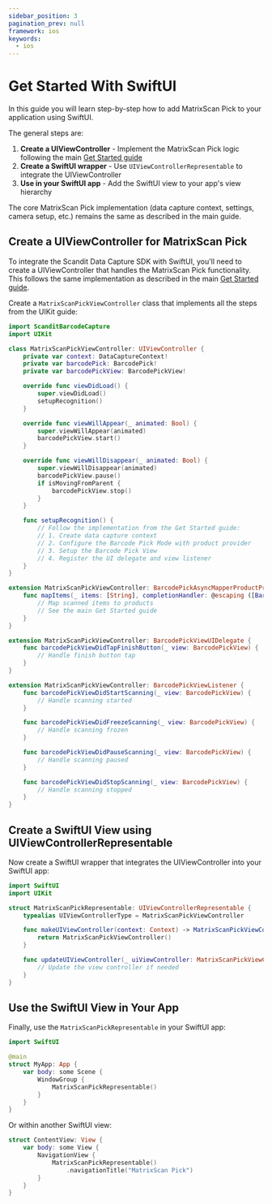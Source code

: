 ```yaml
---
sidebar_position: 3
pagination_prev: null
framework: ios
keywords:
  - ios
---
```


# Get Started With SwiftUI

In this guide you will learn step-by-step how to add MatrixScan Pick to your application using SwiftUI.

The general steps are:

1. **Create a UIViewController** - Implement the MatrixScan Pick logic following the main [Get Started guide](./get-started.md)
2. **Create a SwiftUI wrapper** - Use `UIViewControllerRepresentable` to integrate the UIViewController
3. **Use in your SwiftUI app** - Add the SwiftUI view to your app's view hierarchy

The core MatrixScan Pick implementation (data capture context, settings, camera setup, etc.) remains the same as described in the main guide.

## Create a UIViewController for MatrixScan Pick

To integrate the Scandit Data Capture SDK with SwiftUI, you'll need to create a UIViewController that handles the MatrixScan Pick functionality. This follows the same implementation as described in the main [Get Started guide](./get-started.md).

Create a `MatrixScanPickViewController` class that implements all the steps from the UIKit guide:

```swift
import ScanditBarcodeCapture
import UIKit

class MatrixScanPickViewController: UIViewController {
    private var context: DataCaptureContext!
    private var barcodePick: BarcodePick!
    private var barcodePickView: BarcodePickView!

    override func viewDidLoad() {
        super.viewDidLoad()
        setupRecognition()
    }

    override func viewWillAppear(_ animated: Bool) {
        super.viewWillAppear(animated)
        barcodePickView.start()
    }

    override func viewWillDisappear(_ animated: Bool) {
        super.viewWillDisappear(animated)
        barcodePickView.pause()
        if isMovingFromParent {
            barcodePickView.stop()
        }
    }

    func setupRecognition() {
        // Follow the implementation from the Get Started guide:
        // 1. Create data capture context
        // 2. Configure the Barcode Pick Mode with product provider
        // 3. Setup the Barcode Pick View
        // 4. Register the UI delegate and view listener
    }
}

extension MatrixScanPickViewController: BarcodePickAsyncMapperProductProviderDelegate {
    func mapItems(_ items: [String], completionHandler: @escaping ([BarcodePickProductProviderCallbackItem]) -> Void) {
        // Map scanned items to products
        // See the main Get Started guide
    }
}

extension MatrixScanPickViewController: BarcodePickViewUIDelegate {
    func barcodePickViewDidTapFinishButton(_ view: BarcodePickView) {
        // Handle finish button tap
    }
}

extension MatrixScanPickViewController: BarcodePickViewListener {
    func barcodePickViewDidStartScanning(_ view: BarcodePickView) {
        // Handle scanning started
    }

    func barcodePickViewDidFreezeScanning(_ view: BarcodePickView) {
        // Handle scanning frozen
    }

    func barcodePickViewDidPauseScanning(_ view: BarcodePickView) {
        // Handle scanning paused
    }

    func barcodePickViewDidStopScanning(_ view: BarcodePickView) {
        // Handle scanning stopped
    }
}
```

## Create a SwiftUI View using UIViewControllerRepresentable

Now create a SwiftUI wrapper that integrates the UIViewController into your SwiftUI app:

```swift
import SwiftUI
import UIKit

struct MatrixScanPickRepresentable: UIViewControllerRepresentable {
    typealias UIViewControllerType = MatrixScanPickViewController

    func makeUIViewController(context: Context) -> MatrixScanPickViewController {
        return MatrixScanPickViewController()
    }

    func updateUIViewController(_ uiViewController: MatrixScanPickViewController, context: Context) {
        // Update the view controller if needed
    }
}
```

## Use the SwiftUI View in Your App

Finally, use the `MatrixScanPickRepresentable` in your SwiftUI app:

```swift
import SwiftUI

@main
struct MyApp: App {
    var body: some Scene {
        WindowGroup {
            MatrixScanPickRepresentable()
        }
    }
}
```

Or within another SwiftUI view:

```swift
struct ContentView: View {
    var body: some View {
        NavigationView {
            MatrixScanPickRepresentable()
                .navigationTitle("MatrixScan Pick")
        }
    }
}
```